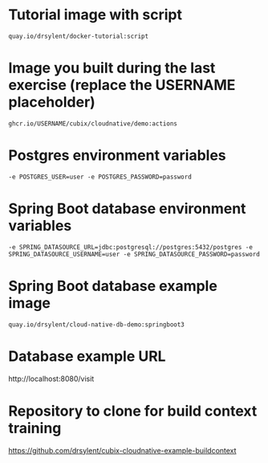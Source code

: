 # Tutorial image with script

```
quay.io/drsylent/docker-tutorial:script
```

# Image you built during the last exercise (replace the USERNAME placeholder)

```
ghcr.io/USERNAME/cubix/cloudnative/demo:actions
```

# Postgres environment variables

```
-e POSTGRES_USER=user -e POSTGRES_PASSWORD=password
```

# Spring Boot database environment variables

```
-e SPRING_DATASOURCE_URL=jdbc:postgresql://postgres:5432/postgres -e SPRING_DATASOURCE_USERNAME=user -e SPRING_DATASOURCE_PASSWORD=password
```

# Spring Boot database example image

```
quay.io/drsylent/cloud-native-db-demo:springboot3
```

# Database example URL

http://localhost:8080/visit

# Repository to clone for build context training

https://github.com/drsylent/cubix-cloudnative-example-buildcontext
